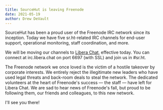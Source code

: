 ```yaml
---
title: SourceHut is leaving Freenode
date: 2021-05-19
author: Drew DeVault
---
```


SourceHut has been a proud user of the Freenode IRC network since its inception.
Today we have five sr.ht-related IRC channels for end-user support, operational
monitoring, staff coordination, and more.

We will be moving our channels to [Libera Chat][0], effective today.  You can
connect at irc.libera.chat on port 6697 (with SSL) and join us in \#sr.ht.

[0]: https://libera.chat

The Freenode network we once loved is the victim of a hostile takeover by
corporate interests. We entirely reject the illegitimate new leaders who have
used legal threats and back-room deals to steal the network. The dedicated
volunteers at the heart of Freenode's success &mdash; the staff &mdash; have
left for Libera Chat. We are sad to hear news of Freenode's fall, but proud to
be following them, our friends and colleagues, to this new network.

I'll see you there!
